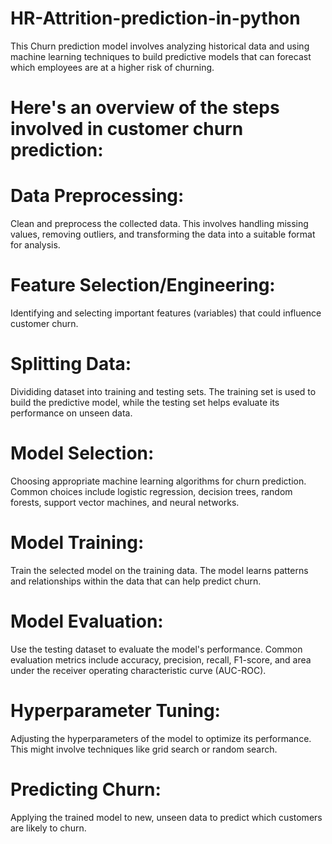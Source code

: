 # HR-Attrition-prediction-in-python
This Churn prediction model involves analyzing historical data and using machine learning techniques to build predictive models that can forecast which employees are at a higher risk of churning.
# Here's an overview of the steps involved in customer churn prediction:
# Data Preprocessing: 
Clean and preprocess the collected data. This involves handling missing values, removing outliers, and transforming the data into a suitable format for analysis.

# Feature Selection/Engineering:
Identifying and selecting important features (variables) that could influence customer churn. 

# Splitting Data: 
Divididing dataset into training and testing sets. The training set is used to build the predictive model, while the testing set helps evaluate its performance on unseen data.

# Model Selection: 
Choosing appropriate machine learning algorithms for churn prediction. Common choices include logistic regression, decision trees, random forests, support vector machines, and neural networks. 

# Model Training: 
Train the selected model on the training data. The model learns patterns and relationships within the data that can help predict churn.

# Model Evaluation: 
Use the testing dataset to evaluate the model's performance. Common evaluation metrics include accuracy, precision, recall, F1-score, and area under the receiver operating characteristic curve (AUC-ROC).

# Hyperparameter Tuning: 
Adjusting the hyperparameters of the model to optimize its performance. This might involve techniques like grid search or random search.

# Predicting Churn: 
Applying the trained model to new, unseen data to predict which customers are likely to churn.
